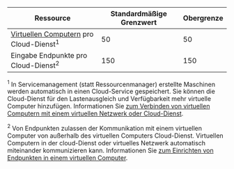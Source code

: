 Ressource|Standardmäßige Grenzwert|Obergrenze
---|---|---
[Virtuellen Computern](../articles/virtual-machines/virtual-machines-linux-about.md) pro Cloud-Dienst<sup>1</sup>|50|50
Eingabe Endpunkte pro Cloud-Dienst<sup>2</sup>|150|150

<sup>1</sup> In Servicemanagement (statt Ressourcenmanager) erstellte Maschinen werden automatisch in einen Cloud-Service gespeichert. Sie können die Cloud-Dienst für den Lastenausgleich und Verfügbarkeit mehr virtuelle Computer hinzufügen. Informationen Sie [zum Verbinden von virtuellen Computern mit einem virtuellen Netzwerk oder Cloud-Dienst](../articles/virtual-machines/virtual-machines-linux-classic-connect-vms.md).

<sup>2</sup> Von Endpunkten zulassen der Kommunikation mit einem virtuellen Computer von außerhalb des virtuellen Computers Cloud-Dienst. Virtuellen Computern in der cloud-Dienst oder virtuelles Netzwerk automatisch miteinander kommunizieren kann. Informationen Sie [zum Einrichten von Endpunkten in einem virtuellen Computer](../articles/virtual-machines/virtual-machines-windows-classic-setup-endpoints.md). 
